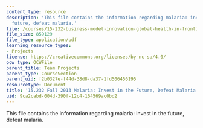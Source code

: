 ```yaml
---
content_type: resource
description: 'This file contains the information regarding malaria: invest in the
  future, defeat malaria.'
file: /courses/15-232-business-model-innovation-global-health-in-frontier-markets-fall-2013/9ca2cabd004d390f12c4164569ac0bd2_MIT15_232F13_a1_malaria_6.pdf
file_size: 859129
file_type: application/pdf
learning_resource_types:
- Projects
license: https://creativecommons.org/licenses/by-nc-sa/4.0/
ocw_type: OCWFile
parent_title: Team Projects
parent_type: CourseSection
parent_uid: f2b0327e-f44d-38d8-da37-1fd506456195
resourcetype: Document
title: '15.232 Fall 2013 Malaria: Invest in the Future, Defeat Malaria'
uid: 9ca2cabd-004d-390f-12c4-164569ac0bd2
---
```

This file contains the information regarding malaria: invest in the future, defeat malaria.